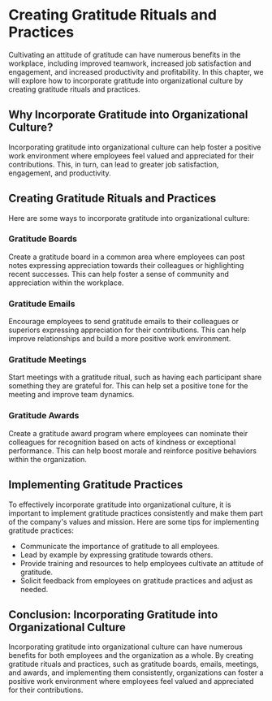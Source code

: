 Creating Gratitude Rituals and Practices
========================================================================================================

Cultivating an attitude of gratitude can have numerous benefits in the workplace, including improved teamwork, increased job satisfaction and engagement, and increased productivity and profitability. In this chapter, we will explore how to incorporate gratitude into organizational culture by creating gratitude rituals and practices.

Why Incorporate Gratitude into Organizational Culture?
------------------------------------------------------

Incorporating gratitude into organizational culture can help foster a positive work environment where employees feel valued and appreciated for their contributions. This, in turn, can lead to greater job satisfaction, engagement, and productivity.

Creating Gratitude Rituals and Practices
----------------------------------------

Here are some ways to incorporate gratitude into organizational culture:

### Gratitude Boards

Create a gratitude board in a common area where employees can post notes expressing appreciation towards their colleagues or highlighting recent successes. This can help foster a sense of community and appreciation within the workplace.

### Gratitude Emails

Encourage employees to send gratitude emails to their colleagues or superiors expressing appreciation for their contributions. This can help improve relationships and build a more positive work environment.

### Gratitude Meetings

Start meetings with a gratitude ritual, such as having each participant share something they are grateful for. This can help set a positive tone for the meeting and improve team dynamics.

### Gratitude Awards

Create a gratitude award program where employees can nominate their colleagues for recognition based on acts of kindness or exceptional performance. This can help boost morale and reinforce positive behaviors within the organization.

Implementing Gratitude Practices
--------------------------------

To effectively incorporate gratitude into organizational culture, it is important to implement gratitude practices consistently and make them part of the company's values and mission. Here are some tips for implementing gratitude practices:

* Communicate the importance of gratitude to all employees.
* Lead by example by expressing gratitude towards others.
* Provide training and resources to help employees cultivate an attitude of gratitude.
* Solicit feedback from employees on gratitude practices and adjust as needed.

Conclusion: Incorporating Gratitude into Organizational Culture
---------------------------------------------------------------

Incorporating gratitude into organizational culture can have numerous benefits for both employees and the organization as a whole. By creating gratitude rituals and practices, such as gratitude boards, emails, meetings, and awards, and implementing them consistently, organizations can foster a positive work environment where employees feel valued and appreciated for their contributions.
